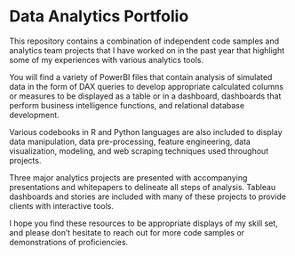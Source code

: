 # Data Analytics Portfolio

This repository contains a combination of independent code samples and analytics team projects that I have worked on in the past year that highlight some of my experiences with various analytics tools.

You will find a variety of PowerBI files that contain analysis of simulated data in the form of DAX queries to develop appropriate calculated columns or measures to be displayed as a table or in a dashboard, dashboards that perform business intelligence functions, and relational database development.

Various codebooks in R and Python languages are also included to display data manipulation, data pre-processing, feature engineering, data visualization, modeling, and web scraping techniques used throughout projects.

Three major analytics projects are presented with accompanying presentations and whitepapers to delineate all steps of analysis. Tableau dashboards and stories are included with many of these projects to provide clients with interactive tools. 

I hope you find these resources to be appropriate displays of my skill set, and please don’t hesitate to reach out for more code samples or demonstrations of proficiencies.

